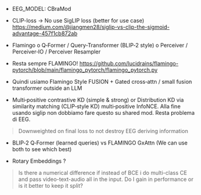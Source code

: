 - EEG_MODEL: CBraMod
- CLIP-loss -> No use SigLIP loss (better for use case)
  https://medium.com/@jiangmen28/siglip-vs-clip-the-sigmoid-advantage-457f1cb872ab

- Flamingo o Q‑Former / Query-Transformer (BLIP‑2 style) o Perceiver / Perceiver‑IO / Perceiver Resampler
- Resta sempre FLAMINGO! https://github.com/lucidrains/flamingo-pytorch/blob/main/flamingo_pytorch/flamingo_pytorch.py
- Quindi usiamo Flamingo Style FUSION + Gated cross‑attn / small fusion transformer outside an LLM

- Multi‑positive contrastive KD (simple & strong) or Distribution KD via similarity matching (CLIP‑style KD)
  multi‑positive InfoNCE. Alla fine usando siglip non dobbiamo fare questo su shared mod. Resta problema di EEG. 
> Downweighted on final loss to not destroy EEG deriving information

- BLIP‑2 Q‑Former (learned queries) vs FLAMINGO GxAttn (We can use both to see which best)

- Rotary Embeddings ?

> Is there a numerical difference if instead of BCE i do multi-class CE and pass video-text-audio all in the input.
> Do I gain in performance or is it better to keep it split?